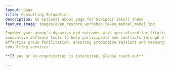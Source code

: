```yaml
---
layout: page
title: Consulting Infomation 
description: An optional about page for Scriptor Jekyll theme
feature_image: images/evan_restore_workshop_texas_mental_model.jpg

Empower your group's dynamics and outcomes with specialized facilitation consulting services. I specialize in co-producing a shared representation of complex socio-ecological dynamics. Using 
innovative software tools to help participants see conflicts through a different perspective and help stakeholders understand ecological dynamics. Let me guide you through the intricacies of 
effective group facilitation, ensuring productive sessions and meaningful results that resonate long after the event concludes. Elevate your group's potential with my expert facilitation 
consulting services.

**If you or an organization is interested, please reach out**

---
```

